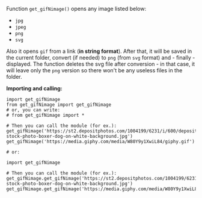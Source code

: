 Function `get_gifNimage()` opens any image listed below:
* `jpg`
* `jpeg`
* `png`
* `svg`

Also it opens `gif` from a link (**in string format**). 
After that, it will be saved in the current folder, convert (if needed) to `png` (from `svg` format) and - finally - displayed. 
The function deletes the svg file after conversion - in that case, it will leave only the `png` version so there won't be any useless files in the folder.

**Importing and calling:**
```
import get_gifNimage
from get_gifNimage import get_gifNimage
# or, you can write:
# from get_gifNimage import *

# Then you can call the module (for ex.):
get_gifNimage('https://st2.depositphotos.com/1004199/6231/i/600/depositphotos_62310947-stock-photo-boxer-dog-on-white-background.jpg')
get_gifNimage('https://media.giphy.com/media/W80Y9y1XwiL84/giphy.gif')

# or:

import get_gifNimage

# Then you can call the module (for ex.):
get_gifNimage.get_gifNimage('https://st2.depositphotos.com/1004199/6231/i/600/depositphotos_62310947-stock-photo-boxer-dog-on-white-background.jpg')
get_gifNimage.get_gifNimage('https://media.giphy.com/media/W80Y9y1XwiL84/giphy.gif')
```
